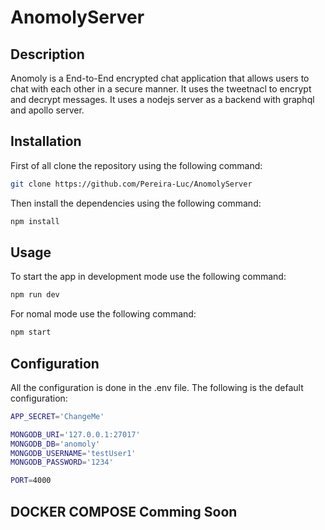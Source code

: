 # AnomolyServer

## Description

Anomoly is a End-to-End encrypted chat application that allows users to chat with each other in a secure manner.
It uses the tweetnacl to encrypt and decrypt messages. It uses a nodejs server as a backend with graphql and apollo
server.

## Installation

First of all clone the repository using the following command:

 ```bash
git clone https://github.com/Pereira-Luc/AnomolyServer
```

Then install the dependencies using the following command:

```bash
npm install
```

## Usage

To start the app in development mode use the following command:

```bash
npm run dev
```

For nomal mode use the following command:

```bash
npm start
```


## Configuration
All the configuration is done in the .env file. The following is the default configuration:

```bash
APP_SECRET='ChangeMe'

MONGODB_URI='127.0.0.1:27017'
MONGODB_DB='anomoly'
MONGODB_USERNAME='testUser1'
MONGODB_PASSWORD='1234'

PORT=4000
```

## DOCKER COMPOSE Comming Soon




